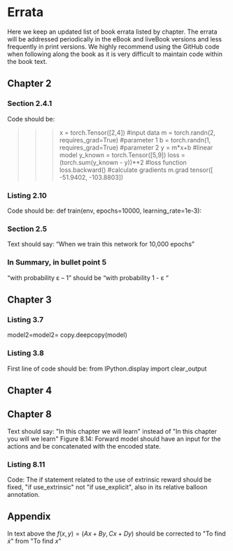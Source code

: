 # Errata
Here we keep an updated list of book errata listed by chapter. The errata will be addressed periodically in the eBook and liveBook versions and less frequently in print versions. We highly recommend using the GitHub code when following along the book as it is very difficult to maintain code within the book text.

## Chapter 2

### Section 2.4.1
Code should be:
>>> x = torch.Tensor([2,4]) #input data
>>> m = torch.randn(2, requires_grad=True) #parameter 1
>>> b = torch.randn(1, requires_grad=True) #parameter 2
>>> y = m*x+b #linear model
>>> y_known = torch.Tensor([5,9])
>>> loss = (torch.sum(y_known - y))**2 #loss function
>>> loss.backward() #calculate gradients
>>> m.grad
tensor([ -51.9402, -103.8803])

### Listing 2.10
Code should be:
def train(env, epochs=10000, learning_rate=1e-3):

### Section 2.5
Text should say: “When we train this network for 10,000 epochs”

### In Summary, in bullet point 5
“with probability ε – 1” should be “with probability 1 - ε “

## Chapter 3
### Listing 3.7
model2=model2= copy.deepcopy(model)
### Listing 3.8 
First line of code should be: from IPython.display import clear_output


## Chapter 4


## Chapter 8
Text should say: "In this chapter we will learn" instead of "In this chapter you will we learn"
Figure 8.14: Forward model should have an input for the actions and be concatenated with the encoded state.
### Listing 8.11
Code: The if statement related to the use of extrinsic reward should be fixed, "if use_extrinsic" not "if use_explicit", also in its relative balloon annotation. 

## Appendix
In text above the $f(x,y)=(Ax+By,Cx+Dy)$ should be corrected to "To find $\dot{x}$" from "To find $x$"







